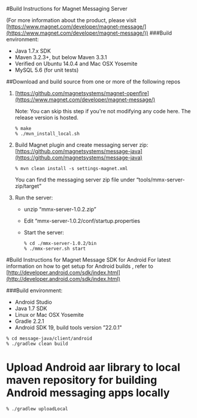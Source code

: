 #Build Instructions for Magnet Messaging Server

(For more information about the product, please visit [https://www.magnet.com/developer/magnet-message/](https://www.magnet.com/developer/magnet-message/))
###Build environment:

- Java 1.7.x SDK
- Maven 3.2.3+, but below Maven 3.3.1
- Verified on Ubuntu 14.0.4 and Mac OSX Yosemite
- MySQL 5.6 (for unit tests)


##Download and build source from one or more of the following repos

1. [https://github.com/magnetsystems/magnet-openfire](https://www.magnet.com/developer/magnet-message/)

   Note: You can skip this step if you're not modifying any code here. The release version is hosted.

   ```
   % make
   % ./mvn_install_local.sh
   ```
2. Build Magnet plugin and create messaging server zip: [https://github.com/magnetsystems/message-java](https://github.com/magnetsystems/message-java)

   ```
   % mvn clean install -s settings-magnet.xml
   ```
   You can find the messaging server zip file under “tools/mmx-server-zip/target”

3. Run the server:
   - unzip “mmx-server-1.0.2.zip”
   - Edit “mmx-server-1.0.2/conf/startup.properties
   - Start the server: 
   
     ```
     % cd ./mmx-server-1.0.2/bin
     % ./mmx-server.sh start
     ```
 


#Build Instructions for Magnet Message SDK for Android
For latest information on how to get setup for Android builds , refer to [http://developer.android.com/sdk/index.html](http://developer.android.com/sdk/index.html)

###Build environment:

- Android Studio
- Java 1.7 SDK
- Linux or Mac OSX Yosemite
- Gradle 2.2.1
- Android SDK 19, build tools version ”22.0.1"

```
% cd message-java/client/android
% ./gradlew clean build
```

# Upload Android aar library to local maven repository for building Android messaging apps locally
```
% ./gradlew uploadLocal
```
